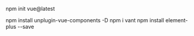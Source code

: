

npm init vue@latest


npm install unplugin-vue-components -D
npm i vant
npm install element-plus --save
